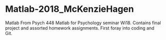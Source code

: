 # Matlab-2018_McKenzieHagen
Matlab
From Psych 448 Matlab for Psychology seminar Wi18. Contains final project and assorted homework assignments. First foray into coding and Git. 
